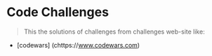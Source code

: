 # Code Challenges 

> This the solutions of challenges from challenges web-site like: 

* [codewars] (chttps://www.codewars.com)
